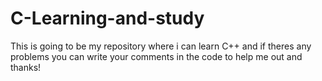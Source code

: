 # C-Learning-and-study
This is going to be my repository where i can learn C++ and if theres any problems you can write your comments in the code to help me out and thanks!
